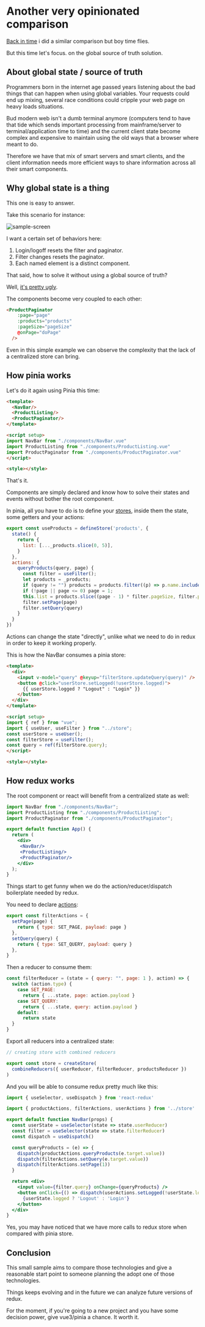 # Another very opinionated comparison

[Back in time](#0007-vue-and-react-side-by-side.md) i did a similar comparison
but boy time flies.

But this time let's focus. on the global source of truth solution.

## About global state / source of truth

Programmers born in the internet age passed years listening about the bad things
that can happen when using global variables. Your requests could end up mixing,
several race conditions could cripple your web page on heavy loads situations.

Bud modern web isn't a dumb terminal anymore (computers tend to have that tide
which sends important processing from mainframe/server to terminal/application
time to time) and the current client state become complex and expensive to
maintain using the old ways that a browser where meant to do.

Therefore we have that mix of smart servers and smart clients, and the client
information needs more efficient ways to share information across all their
smart components.

## Why global state is a thing

This one is easy to answer.

Take this scenario for instance:

![sample-screen](post-pics/0031-redux-vs-pinia/products.jpg)

I want a certain set of behaviors here:

1. Login/logoff resets the filter and paginator.
1. Filter changes resets the paginator.
1. Each named element is a distinct component.

That said, how to solve it without using a global source of truth?

Well, [it's pretty ugly](https://github.com/sombriks/redux-vs-pinia/blob/main/vue-without-pinia/src/App.vue).

The components become very coupled to each other:

```html
<ProductPaginator
    :page="page"
    :products="products"
    :pageSize="pageSize"
    @onPage="doPage"
  />
```

Even in this simple example we can observe the complexity that the lack of a
centralized store can bring.

## How pinia works

Let's do it again using Pinia this time:

```html
<template>
  <NavBar/>
  <ProductListing/>
  <ProductPaginator/>
</template>

<script setup>
import NavBar from "./components/NavBar.vue" 
import ProductListing from "./components/ProductListing.vue"
import ProductPaginator from "./components/ProductPaginator.vue"
</script>

<style></style>
```

That's it.

Components are simply declared and know how to solve their states and events
without bother the root component.

In pinia, all you have to do is to define your [stores](https://github.com/sombriks/redux-vs-pinia/blob/main/vue-with-pinia/src/store/index.js#L47),
inside them the state, some getters and your actions:

```js
export const useProducts = defineStore('products', {
  state() {
    return {
      list: [..._products.slice(0, 5)],
    }
  },
  actions: {
    queryProducts(query, page) {
      const filter = useFilter();
      let products = _products;
      if (query != "") products = products.filter((p) => p.name.includes(query));
      if (!page || page <= 0) page = 1;
      this.list = products.slice((page - 1) * filter.pageSize, filter.pageSize * page);
      filter.setPage(page)
      filter.setQuery(query)
    }
  }
})
```

Actions can change the state "directly", unlike
what we need to do in redux in order to keep it working properly.

This is how the NavBar consumes a pinia store:

```html
<template>
  <div>
    <input v-model="query" @keyup="filterStore.updateQuery(query)" />
    <button @click="userStore.setLogged(!userStore.logged)">
      {{ userStore.logged ? "Logout" : "Login" }}
    </button>
  </div>
</template>

<script setup>
import { ref } from "vue";
import { useUser, useFilter } from "../store";
const userStore = useUser();
const filterStore = useFilter();
const query = ref(filterStore.query);
</script>

<style></style>
```

## How redux works

The root component or react will benefit from a centralized state as well:

```jsx
import NavBar from "./components/NavBar";
import ProductListing from "./components/ProductListing";
import ProductPaginator from "./components/ProductPaginator";

export default function App() {
  return (
    <div>
     <NavBar/>
     <ProductListing/>
     <ProductPaginator/>
    </div>
  );
}
```

Things start to get funny when we do the action/reducer/dispatch boilerplate
needed by redux.

You need to declare [actions](https://github.com/sombriks/redux-vs-pinia/blob/main/react-with-redux/src/store/index.js#L38):

```js
export const filterActions = {
  setPage(page) {
    return { type: SET_PAGE, payload: page }
  },
  setQuery(query) {
    return { type: SET_QUERY, payload: query }
  },
}
```

Then a reducer to consume them:

```js
const filterReducer = (state = { query: "", page: 1 }, action) => {
  switch (action.type) {
    case SET_PAGE:
      return { ...state, page: action.payload }
    case SET_QUERY:
      return { ...state, query: action.payload }
    default:
      return state
  }
}
```

Export all reducers into a centralized state:

```js
// creating store with combined reducers

export const store = createStore(
  combineReducers({ userReducer, filterReducer, productsReducer })
)
```

And you will be able to consume redux pretty much like this:

```jsx
import { useSelector, useDispatch } from 'react-redux'

import { productActions, filterActions, userActions } from '../store'

export default function NavBar(props) {
  const userState = useSelector(state => state.userReducer)
  const filter = useSelector(state => state.filterReducer)
  const dispatch = useDispatch()

  const queryProducts = (e) => {
    dispatch(productActions.queryProducts(e.target.value))
    dispatch(filterActions.setQuery(e.target.value))
    dispatch(filterActions.setPage(1))
  }

  return <div>
    <input value={filter.query} onChange={queryProducts} />
    <button onClick={() => dispatch(userActions.setLogged(!userState.logged))}>
      {userState.logged ? 'Logout' : 'Login'}
    </button>
  </div>
}
```

Yes, you may have noticed that we have more calls to redux store when compared
with pinia store.

## Conclusion

This small sample aims to compare those technologies and give a reasonable start
point to someone planning the adopt one of those technologies.

Things keeps evolving and in the future we can analyze future versions of redux.

For the moment, if you're going to a new project and you have some decision
power, give vue3/pinia a chance. It worth it.
